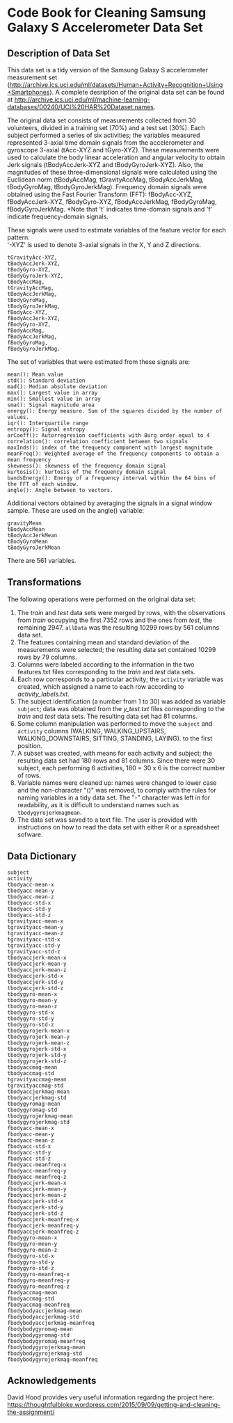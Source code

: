 # Code Book for Cleaning Samsung Galaxy S Accelerometer Data Set
## Description of Data Set
This data set is a tidy version of the Samsung Galaxy S accelerometer measurement set (http://archive.ics.uci.edu/ml/datasets/Human+Activity+Recognition+Using+Smartphones). A complete desription of the original data set can be found at http://archive.ics.uci.edu/ml/machine-learning-databases/00240/UCI%20HAR%20Dataset.names.

The original data set consists of measurements collected from 30 volunteers, divided in a training set (70%) and a test set (30%). Each subject performed a series of six activities; the variables measured represented 3-axial time domain signals from the accelerometer and gyroscope 3-axial (tAcc-XYZ and tGyro-XYZ). These measurements were used to calculate the body linear acceleration and angular velocity to obtain Jerk signals (tBodyAccJerk-XYZ and tBodyGyroJerk-XYZ). Also, the magnitudes of these three-dimensional signals were calculated using the Euclidean norm (tBodyAccMag, tGravityAccMag, tBodyAccJerkMag, tBodyGyroMag, tBodyGyroJerkMag). Frequency domain signals were obtained using the Fast Fourier Transform (FFT): fBodyAcc-XYZ, fBodyAccJerk-XYZ, fBodyGyro-XYZ, fBodyAccJerkMag, fBodyGyroMag, fBodyGyroJerkMag. *Note that 't' indicates time-domain signals and 'f' indicate frequency-domain signals. 

These signals were used to estimate variables of the feature vector for each pattern:  
'-XYZ' is used to denote 3-axial signals in the X, Y and Z directions.

```tBodyAcc-XYZ,
tGravityAcc-XYZ,
tBodyAccJerk-XYZ,
tBodyGyro-XYZ,
tBodyGyroJerk-XYZ,
tBodyAccMag,
tGravityAccMag,
tBodyAccJerkMag,
tBodyGyroMag,
tBodyGyroJerkMag,
fBodyAcc-XYZ,
fBodyAccJerk-XYZ,
fBodyGyro-XYZ,
fBodyAccMag,
fBodyAccJerkMag,
fBodyGyroMag,
fBodyGyroJerkMag.
```

The set of variables that were estimated from these signals are: 
```
mean(): Mean value
std(): Standard deviation
mad(): Median absolute deviation 
max(): Largest value in array
min(): Smallest value in array
sma(): Signal magnitude area
energy(): Energy measure. Sum of the squares divided by the number of values. 
iqr(): Interquartile range 
entropy(): Signal entropy
arCoeff(): Autorregresion coefficients with Burg order equal to 4
correlation(): correlation coefficient between two signals
maxInds(): index of the frequency component with largest magnitude
meanFreq(): Weighted average of the frequency components to obtain a mean frequency
skewness(): skewness of the frequency domain signal 
kurtosis(): kurtosis of the frequency domain signal 
bandsEnergy(): Energy of a frequency interval within the 64 bins of the FFT of each window.
angle(): Angle between to vectors.
```
Additional vectors obtained by averaging the signals in a signal window sample. These are used on the angle() variable:
```
gravityMean
tBodyAccMean
tBodyAccJerkMean
tBodyGyroMean
tBodyGyroJerkMean
```
There are 561 variables.
## Transformations
The following operations were performed on the original data set:
1. The *train* and *test* data sets were merged by rows, with the observations from *train* occupying the first 7352 rows and the ones from *test*, the remaining 2947. `allData` was the resulting 10299 rows by 561 columns data set.
2. The features containing mean and standard deviation of the measurements were selected; the resulting data set contained 10299 rows by 79 columns.
3. Columns were labeled according to the information in the two features.txt files corresponding to the *train* and *test* data sets. 
4. Each row corresponds to a particular activity; the `activity`  variable was created, which assigned a name to each row according to *activity_labels.txt*.
5. The subject identification (a number from 1 to 30) was added as variable `subject`; data was obtained from the *y_test.txt* files corresponding to the *train* and *test* data sets. The resulting data set had 81 columns.
6. Some column manipulation was performed to move the `subject` and `activity` columns (WALKING, WALKING_UPSTAIRS, WALKING_DOWNSTAIRS, SITTING, STANDING, LAYING). to the first position.
7. A subset was created, with means for each activity and subject; the resulting data set had 180 rows and 81 columns. Since there were 30 subject, each performing 6 activities, 180 = 30 x 6 is the correct number of rows.
8. Variable names were cleaned up: names were changed to lower case and the non-character "()" was removed, to comply with the rules for naming variables in a tidy data set. The "-" character was left in for readability, as it is difficult to understand names such as `tbodygyrojerkmagmean`. 
9. The data set was saved to a text file. The user is provided with instructions on how to read the data set with either R or a spreadsheet sofware.
 

## Data Dictionary
```
subject
activity 
tbodyacc-mean-x
tbodyacc-mean-y
tbodyacc-mean-z
tbodyacc-std-x
tbodyacc-std-y
tbodyacc-std-z
tgravityacc-mean-x
tgravityacc-mean-y
tgravityacc-mean-z
tgravityacc-std-x
tgravityacc-std-y
tgravityacc-std-z
tbodyaccjerk-mean-x
tbodyaccjerk-mean-y
tbodyaccjerk-mean-z
tbodyaccjerk-std-x
tbodyaccjerk-std-y
tbodyaccjerk-std-z
tbodygyro-mean-x
tbodygyro-mean-y
tbodygyro-mean-z
tbodygyro-std-x
tbodygyro-std-y
tbodygyro-std-z
tbodygyrojerk-mean-x
tbodygyrojerk-mean-y
tbodygyrojerk-mean-z
tbodygyrojerk-std-x
tbodygyrojerk-std-y
tbodygyrojerk-std-z
tbodyaccmag-mean
tbodyaccmag-std
tgravityaccmag-mean
tgravityaccmag-std
tbodyaccjerkmag-mean
tbodyaccjerkmag-std
tbodygyromag-mean
tbodygyromag-std
tbodygyrojerkmag-mean
tbodygyrojerkmag-std
fbodyacc-mean-x
fbodyacc-mean-y
fbodyacc-mean-z
fbodyacc-std-x
fbodyacc-std-y
fbodyacc-std-z
fbodyacc-meanfreq-x
fbodyacc-meanfreq-y
fbodyacc-meanfreq-z
fbodyaccjerk-mean-x
fbodyaccjerk-mean-y
fbodyaccjerk-mean-z
fbodyaccjerk-std-x
fbodyaccjerk-std-y
fbodyaccjerk-std-z
fbodyaccjerk-meanfreq-x
fbodyaccjerk-meanfreq-y
fbodyaccjerk-meanfreq-z
fbodygyro-mean-x
fbodygyro-mean-y
fbodygyro-mean-z
fbodygyro-std-x
fbodygyro-std-y
fbodygyro-std-z
fbodygyro-meanfreq-x
fbodygyro-meanfreq-y
fbodygyro-meanfreq-z
fbodyaccmag-mean
fbodyaccmag-std
fbodyaccmag-meanfreq
fbodybodyaccjerkmag-mean
fbodybodyaccjerkmag-std
fbodybodyaccjerkmag-meanfreq
fbodybodygyromag-mean
fbodybodygyromag-std
fbodybodygyromag-meanfreq
fbodybodygyrojerkmag-mean
fbodybodygyrojerkmag-std
fbodybodygyrojerkmag-meanfreq
```
## Acknowledgements
David Hood provides very useful information regarding the project here: https://thoughtfulbloke.wordpress.com/2015/09/09/getting-and-cleaning-the-assignment/

